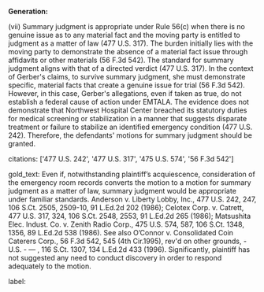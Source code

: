 **Generation:**

(vii)
Summary judgment is appropriate under Rule 56(c) when there is no genuine issue as to any material fact and the moving party is entitled to judgment as a matter of law (477 U.S. 317). The burden initially lies with the moving party to demonstrate the absence of a material fact issue through affidavits or other materials (56 F.3d 542). The standard for summary judgment aligns with that of a directed verdict (477 U.S. 317). In the context of Gerber's claims, to survive summary judgment, she must demonstrate specific, material facts that create a genuine issue for trial (56 F.3d 542). However, in this case, Gerber's allegations, even if taken as true, do not establish a federal cause of action under EMTALA. The evidence does not demonstrate that Northwest Hospital Center breached its statutory duties for medical screening or stabilization in a manner that suggests disparate treatment or failure to stabilize an identified emergency condition (477 U.S. 242). Therefore, the defendants' motions for summary judgment should be granted.

citations: ['477 U.S. 242', '477 U.S. 317', '475 U.S. 574', '56 F.3d 542']

gold_text: Even if, notwithstanding plaintiff’s acquiescence, consideration of the emergency room records converts the motion to a motion for summary judgment as a matter of law, summary judgment would be appropriate under familiar standards. Anderson v. Liberty Lobby, Inc., 477 U.S. 242, 247, 106 S.Ct. 2505, 2509-10, 91 L.Ed.2d 202 (1986); Celotex Corp. v. Catrett, 477 U.S. 317, 324, 106 S.Ct. 2548, 2553, 91 L.Ed.2d 265 (1986); Matsushita Elec. Indust. Co. v. Zenith Radio Corp., 475 U.S. 574, 587, 106 S.Ct. 1348, 1356, 89 L.Ed.2d 538 (1986). See also O’Connor v. Consolidated Coin Caterers Corp., 56 F.3d 542, 545 (4th Cir.1995), rev'd on other grounds, - U.S. - — , 116 S.Ct. 1307, 134 L.Ed.2d 433 (1996). Significantly, plaintiff has not suggested any need to conduct discovery in order to respond adequately to the motion.

label: 